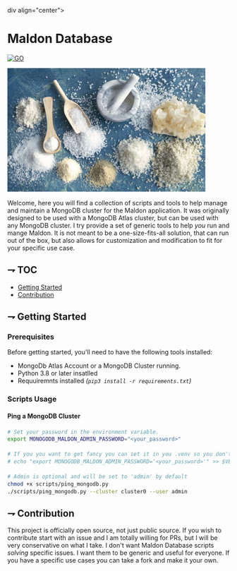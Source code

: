 div align="center">

# Maldon Database

[![GO](https://img.shields.io/badge/Go-00ADD8?style=for-the-badge&logo=go&logoColor=white)](http://www.go.dev)

<img alt="Maldon Service" height="280" src="/assets/temp.png" />

Welcome, here you will find a collection of scripts and tools to help manage and
maintain a MongoDB cluster for the Maldon application. It was originally 
designed to be used with a MongoDB Atlas cluster, but can be used with any
MongoDB cluster. I try provide a set of generic tools to help _you_ run and mange
Maldon. It is not meant to be a one-size-fits-all solution, that can
run out of the box, but also allows for customization and modification to fit
for your specific use case.

</div>

## ⇁ TOC
* [Getting Started](#-Getting-Started)
* [Contribution](#-Contribution)

## ⇁ Getting Started

### Prerequisites

Before getting started, you'll need to have the following tools installed:
- MongoDb Atlas Account or a MongoDB Cluster running.
- Python 3.8 or later insatlled
- Requuiremnts installed _(`pip3 install -r requirements.txt`)_

### Scripts Usage

#### Ping a MongoDB Cluster

```bash
# Set your password in the environment variable.
export MONOGODB_MALDON_ADMIN_PASSWORD="<your_password>"

# If you you want to get fancy you can set it in you .venv so you don't have to set it every time..
# echo "export MONOGODB_MALDON_ADMIN_PASSWORD='<your_password>'" >> $VENV/bin/activate 

# Admin is optional and will be set to 'admin' by default
chmod +x scripts/ping_mongodb.py
./scripts/ping_mongodb.py --cluster cluster0 --user admin
```

## ⇁ Contribution

This project is officially open source, not just public source.  If you wish to
contribute start with an issue and I am totally willing for PRs, but I will be
very conservative on what I take.  I don't want Maldon Database scripts _solving_ specific
issues. I want them to be generic and useful for everyone.  If you have a specific
use cases you can take a fork and make it your own.


